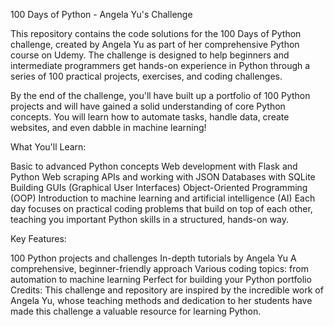 100 Days of Python - Angela Yu's Challenge

This repository contains the code solutions for the 100 Days of Python challenge, created by Angela Yu as part of her comprehensive Python course on Udemy. The challenge is designed to help beginners and intermediate programmers get hands-on experience in Python through a series of 100 practical projects, exercises, and coding challenges.

By the end of the challenge, you'll have built up a portfolio of 100 Python projects and will have gained a solid understanding of core Python concepts. You will learn how to automate tasks, handle data, create websites, and even dabble in machine learning!

What You'll Learn:

Basic to advanced Python concepts
Web development with Flask and Python
Web scraping
APIs and working with JSON
Databases with SQLite
Building GUIs (Graphical User Interfaces)
Object-Oriented Programming (OOP)
Introduction to machine learning and artificial intelligence (AI)
Each day focuses on practical coding problems that build on top of each other, teaching you important Python skills in a structured, hands-on way.

Key Features:

100 Python projects and challenges
In-depth tutorials by Angela Yu
A comprehensive, beginner-friendly approach
Various coding topics: from automation to machine learning
Perfect for building your Python portfolio
Credits:
This challenge and repository are inspired by the incredible work of Angela Yu, whose teaching methods and dedication to her students have made this challenge a valuable resource for learning Python.
